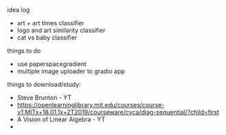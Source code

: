 idea log
- art + art times classifier
- logo and art similarity classifier
- cat vs baby classifier

things to do
- use paperspacegradient 
- multiple image uploader to gradio app

things to download/study:
- Steve Brunton - YT
- https://openlearninglibrary.mit.edu/courses/course-v1:MITx+18.01.1x+2T2019/courseware/cyca/diag-sequential/?child=first
- A Vision of Linear Algebra - YT
- 
